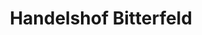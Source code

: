 ---
title: "Handelshof Bitterfeld"
url: /bitterfeld-wolfen/handelshof-bitterfeld/
shop: Baustoffe
---